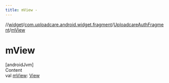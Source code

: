 ```yaml
---
title: mView -
---
```

//[widget](../../index.md)/[com.uploadcare.android.widget.fragment](../index.md)/[UploadcareAuthFragment](index.md)/[mView](m-view.md)



# mView  
[androidJvm]  
Content  
val [mView](m-view.md): [View](https://developer.android.com/reference/kotlin/android/view/View.html)  



